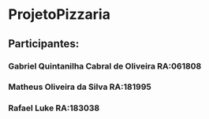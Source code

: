 # ProjetoPizzaria

## Participantes:
### Gabriel Quintanilha Cabral de Oliveira RA:061808
### Matheus Oliveira da Silva RA:181995
### Rafael Luke RA:183038
